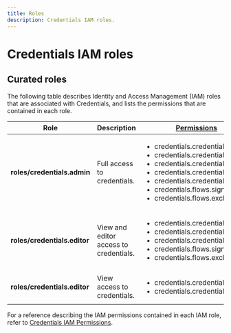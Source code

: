 ```yaml
---
title: Roles
description: Credentials IAM roles.
---
```


# Credentials IAM roles

## Curated roles

The following table describes Identity and Access Management (IAM) roles that are associated with Credentials, and lists the permissions that are contained in each role.

| Role | Description | [Permissions](/credentials/docs/reference/iam/permissions) |
| --- | --- | --- |
| **roles/credentials.admin** | Full access to credentials. | <ul><li>credentials.credentials.get</li><li>credentials.credentials.list</li><li>credentials.credentials.create</li><li>credentials.credentials.delete</li><li>credentials.credentials.actAs</li><li>credentials.flows.signIn</li><li>credentials.flows.exchange</li></ul> |
| **roles/credentials.editor** | View and editor access to credentials. | <ul><li>credentials.credentials.get</li><li>credentials.credentials.list</li><li>credentials.credentials.create</li><li>credentials.flows.signIn</li><li>credentials.flows.exchange</li></ul> |
| **roles/credentials.editor** | View access to credentials. | <ul><li>credentials.credentials.get</li><li>credentials.credentials.list</li></ul> |

For a reference describing the IAM permissions contained in each IAM role, refer to [Credentials IAM Permissions](/credentials/docs/reference/iam/permissions).
